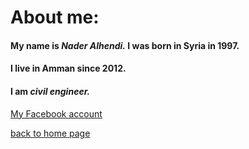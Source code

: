 # About me:
#### My name is *Nader Alhendi.* I was born in Syria in 1997.
#### I live in Amman since 2012.
#### I am _civil engineer._
[My Facebook account](https://www.facebook.com/nader.alhendi.5)

[back to home page](https://naderalhendi.github.io/reading-notes/README)
